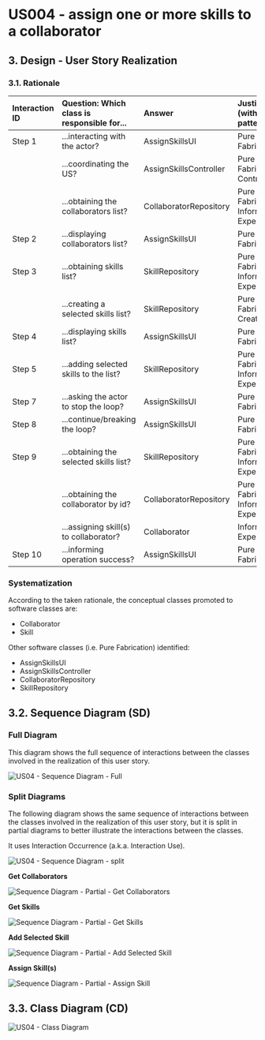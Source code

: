 # US004 - assign one or more skills to a collaborator

## 3. Design - User Story Realization 

### 3.1. Rationale

| Interaction ID | Question: Which class is responsible for... | Answer                 | Justification (with patterns)        |
|:---------------|:--------------------------------------------|:-----------------------|:-------------------------------------|
| Step 1         | ...interacting with the actor?              | AssignSkillsUI         | Pure Fabrication                     |
|                | ...coordinating the US?                     | AssignSkillsController | Pure Fabrication, Controller         |
|                | ...obtaining the collaborators list?        | CollaboratorRepository | Pure Fabrication, Information Expert |
| Step 2         | ...displaying collaborators list?           | AssignSkillsUI         | Pure Fabrication                     |
| Step 3         | ...obtaining skills list?                   | SkillRepository        | Pure Fabrication, Information Expert |
|                | ...creating a selected skills list?         | SkillRepository        | Pure Fabrication, Creator            |
| Step 4         | ...displaying skills list?                  | AssignSkillsUI         | Pure Fabrication                     |
| Step 5         | ...adding selected skills to the list?      | SkillRepository        | Pure Fabrication, Information Expert |              
| Step 7         | ...asking the actor to stop the loop?       | AssignSkillsUI         | Pure Fabrication                     | 
| Step 8         | ...continue/breaking the loop?              | AssignSkillsUI         | Pure Fabrication                     | 
| Step 9         | ...obtaining the selected skills list?      | SkillRepository        | Pure Fabrication, Information Expert |
|                | ...obtaining the collaborator by id?        | CollaboratorRepository | Pure Fabrication, Information Expert |
|                | ...assigning skill(s) to collaborator?      | Collaborator           | Information Expert                   |
| Step 10        | ...informing operation success?             | AssignSkillsUI         | Pure Fabrication                     |

### Systematization ##

According to the taken rationale, the conceptual classes promoted to software classes are: 

* Collaborator
* Skill

Other software classes (i.e. Pure Fabrication) identified: 

* AssignSkillsUI  
* AssignSkillsController
* CollaboratorRepository
* SkillRepository

## 3.2. Sequence Diagram (SD)

### Full Diagram

This diagram shows the full sequence of interactions between the classes involved in the realization of this user story.

![US04 - Sequence Diagram - Full](svg/us004-sequence-diagram-full.svg)

### Split Diagrams

The following diagram shows the same sequence of interactions between the classes involved in the realization of this user story, but it is split in partial diagrams to better illustrate the interactions between the classes.

It uses Interaction Occurrence (a.k.a. Interaction Use).

![US04 - Sequence Diagram - split](svg/us004-sequence-diagram-split.svg)

**Get Collaborators**

![Sequence Diagram - Partial - Get Collaborators](svg/us004-sequence-diagram-partial-get-collaborators.svg)

**Get Skills**

![Sequence Diagram - Partial - Get Skills](svg/us004-sequence-diagram-partial-get-skills.svg)

**Add Selected Skill**

![Sequence Diagram - Partial - Add Selected Skill](svg/us004-sequence-diagram-partial-add-selected-skills.svg)

**Assign Skill(s)**

![Sequence Diagram - Partial - Assign Skill](svg/us004-sequence-diagram-partial-assign-skill.svg)

## 3.3. Class Diagram (CD)

![US04 - Class Diagram](svg/us004-class-diagram.svg)